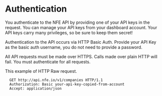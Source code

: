 # Authentication

You authenticate to the NFE API by providing one of your API keys in the request. You can manage your API keys from your dashboard account. Your API keys carry many privileges, so be sure to keep them secret!

Authentication to the API occurs via HTTP Basic Auth. Provide your API Key as the basic auth username, you do not need to provide a password.

All API requests must be made over HTTPS. Calls made over plain HTTP will fail. You must authenticate for all requests.

This example of HTTP Raw request.

      GET http://api.nfe.io/v1/companies HTTP/1.1
      Authorization: Basic your-api-key-copied-from-account
      Accept: application/json